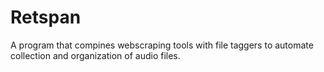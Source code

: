 # Retspan
A program that compines webscraping tools with file taggers to automate collection and organization of audio files.
